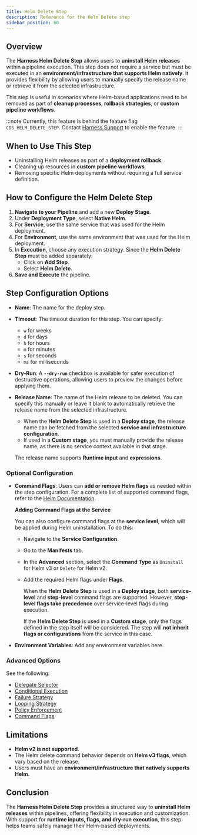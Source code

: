 ```yaml
---
title: Helm Delete Step
description: Reference for the Helm Delete step
sidebar_position: 60
---
```


## Overview

The **Harness Helm Delete Step** allows users to **uninstall Helm releases** within a pipeline execution. This step does not require a service but must be executed in an **environment/infrastructure that supports Helm natively**. It provides flexibility by allowing users to manually specify the release name or retrieve it from the selected infrastructure.

This step is useful in scenarios where Helm-based applications need to be removed as part of **cleanup processes**, **rollback strategies**, or **custom pipeline workflows**.

:::note
Currently, this feature is behind the feature flag `CDS_HELM_DELETE_STEP`. Contact [Harness Support](mailto:support@harness.io) to enable the feature.
:::


## When to Use This Step

- Uninstalling Helm releases as part of a **deployment rollback**.
- Cleaning up resources in **custom pipeline workflows**.
- Removing specific Helm deployments without requiring a full service definition.

## How to Configure the Helm Delete Step

1. **Navigate to your Pipeline** and add a new **Deploy Stage**.
2. Under **Deployment Type**, select **Native Helm**.
3. For **Service**, use the same service that was used for the Helm deployment.
4. For **Environment**, use the same environment that was used for the Helm deployment.
5. In **Execution**, choose any execution strategy. Since the **Helm Delete Step** must be added separately:
   - Click on **Add Step**.
   - Select **Helm Delete**.
6. **Save and Execute** the pipeline.

<div align="center">
  <DocImage path={require('../static/helm-delete-step.png')} width="60%" height="60%" title="Click to view full size image" />
</div>

## Step Configuration Options

- **Name**: The name for the deploy step.

- **Timeout**: The timeout duration for this step. You can specify:
  - `w` for weeks  
  - `d` for days  
  - `h` for hours  
  - `m` for minutes  
  - `s` for seconds  
  - `ms` for milliseconds  

- **Dry-Run**: A **`--dry-run`** checkbox is available for safer execution of destructive operations, allowing users to preview the changes before applying them.

- **Release Name**: The name of the Helm release to be deleted. You can specify this manually or leave it blank to automatically retrieve the release name from the selected infrastructure.

  * When the **Helm Delete Step** is used in a **Deploy stage**, the release name can be fetched from the selected **service and infrastructure configuration**.  
  * If used in a **Custom stage**, you must manually provide the release name, as there is no service context available in that stage.

  The release name supports **Runtime input** and **expressions**.

### Optional Configuration

- **Command Flags**: Users can **add or remove Helm flags** as needed within the step configuration. For a complete list of supported command flags, refer to the [Helm Documentation](https://helm.sh/docs/helm/helm_uninstall/#options).

  **Adding Command Flags at the Service**

  You can also configure command flags at the **service level**, which will be applied during Helm uninstallation. To do this:

  - Navigate to the **Service Configuration**.
  - Go to the **Manifests** tab.
  - In the **Advanced** section, select the **Command Type** as `Uninstall` for Helm v3 or `Delete` for Helm v2.
  - Add the required Helm flags under **Flags**.

    When the **Helm Delete Step** is used in a **Deploy stage**, both **service-level** and **step-level** command flags are supported. However, **step-level flags take precedence** over service-level flags during execution.

    If the **Helm Delete Step** is used in a **Custom stage**, only the flags defined in the step itself will be considered. The step will **not inherit flags or configurations** from the service in this case.

- **Environment Variables**: Add any environment variables here.

### Advanced Options

See the following:

* [Delegate Selector](/docs/platform/delegates/manage-delegates/select-delegates-with-selectors)
* [Conditional Execution](/docs/platform/pipelines/step-skip-condition-settings)
* [Failure Strategy](/docs/platform/pipelines/failure-handling/define-a-failure-strategy-on-stages-and-steps)
* [Looping Strategy](/docs/platform/pipelines/looping-strategies/looping-strategies-matrix-repeat-and-parallelism)
* [Policy Enforcement](/docs/platform/governance/policy-as-code/harness-governance-overview)
* [Command Flags](/docs/continuous-delivery/deploy-srv-diff-platforms/helm/native-helm-quickstart#configure-command-flags-at-step-level)


## Limitations

- **Helm v2 is not supported**.
- The Helm delete command behavior depends on **Helm v3 flags**, which vary based on the release.
- Users must have an **environment/infrastructure that natively supports Helm**.

## Conclusion

The **Harness Helm Delete Step** provides a structured way to **uninstall Helm releases** within pipelines, offering flexibility in execution and customization. With support for **runtime inputs, flags, and dry-run execution**, this step helps teams safely manage their Helm-based deployments.
